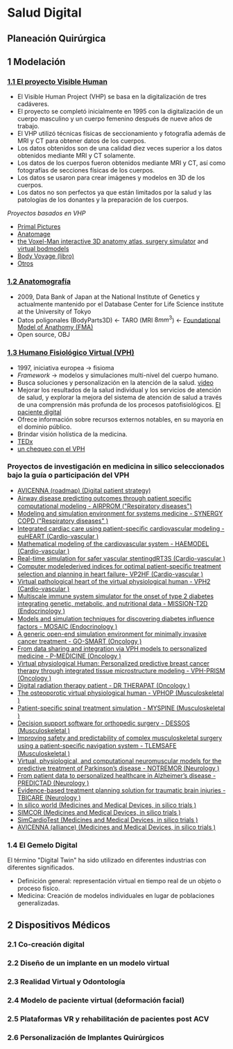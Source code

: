 # Salud Digital
## Planeación Quirúrgica
## 1 Modelación
### [1.1 El proyecto Visible Human](https://www.nlm.nih.gov/research/visible/photos.html)
- El Visible Human Project (VHP) se basa en la digitalización de tres cadáveres.
- El proyecto se completó inicialmente en 1995 con la digitalización de un cuerpo masculino y un cuerpo femenino después de nueve años de trabajo.
- El VHP utilizó técnicas físicas de seccionamiento y fotografía además de MRI y CT para obtener datos de los cuerpos.
- Los datos obtenidos son de una calidad diez veces superior a los datos obtenidos mediante MRI y CT solamente.
- Los datos de los cuerpos fueron obtenidos mediante MRI y CT, así como fotografías de secciones físicas de los cuerpos.
- Los datos se usaron para crear imágenes y modelos en 3D de los cuerpos.
- Los datos no son perfectos ya que están limitados por la salud y las patologías de los donantes y la preparación de los cuerpos.

_Proyectos basados en VHP_
- [Primal Pictures](https://www.primalpictures.com/)
- [Anatomage](https://www.anatomage.com/table/)
- [the Voxel-Man interactive 3D anatomy atlas, surgery simulator](https://www.voxel-man.com/3d-navigators/) and [virtual bodmodels](https://www.voxel-man.com/3d-navigators/downloads/)
- [Body Voyage (libro)](https://www.amazon.com/Body-Voyage-Three-Dimensional-Tour-Human/dp/0446520098)
- [Otros](https://www.nlm.nih.gov/research/visible/applications.html)

### [1.2 Anatomografía](http://lifesciencedb.jp/bp3d)
- 2009, Data Bank of Japan at the National Institute of Genetics y actualmente mantenido por el Database Center for Life Science institute at the University of Tokyo
- Datos poligonales (BodyParts3D) <- TARO (MRI $8mm^3$) <- [Foundational Model of Anathomy (FMA)](http://sig.biostr.washington.edu/projects/fm/AboutFM.html)
- Open source, OBJ

### [1.3 Humano Fisiológico Virtual (VPH)](https://www.vph-institute.org/)
- 1997, iniciativa europea -> fisioma
- _Framework_ -> modelos y simulaciones multi-nivel del cuerpo humano.
- Busca soluciones y personalización en la atención de la salud. [video](https://youtu.be/N4NzEyo_HQo)
- Mejorar los resultados de la salud individual y los servicios de atención de salud, y explorar la mejora del sistema de atención de salud a través de una comprensión más profunda de los procesos patofisiológicos. [El paciente digital](https://youtu.be/tx9ZXTlnVmg)
- Ofrece información sobre recursos externos notables, en su mayoría en el dominio público.
- Brindar visión holística de la medicina.
- [TEDx](https://youtu.be/aZyEPXYmZ-8)
- [un chequeo con el VPH](https://youtu.be/JijSCaVrYhw)

### Proyectos de investigación en medicina in silico seleccionados bajo la guía o participación del VPH												
- [AVICENNA (roadmap)	(Digital patient strategy)](https://www.cordis.europa.eu/project/id/611819)
- [Airway disease predicting outcomes through patient speciﬁc computational modeling - AIRPROM	("Respiratory diseases")](https://www.europeanlung.org/en/projects-and-research/projects/airprom/home )
- [Modeling and simulation environment for systems medicine - SYNERGY COPD	("Respiratory diseases" )](https://www.Synergy-COPD.eu )
- [Integrated cardiac care using patient-speciﬁc cardiovascular modeling - euHEART	(Cardio-vascular )](https://www.euheart.org )
- [Mathematical modeling of the cardiovascular system - HAEMODEL	(Cardio-vascular )](https://cordis.europa.eu/project/rcn/67790_en.html )
- [Real-time simulation for safer vascular stentingdRT3S	(Cardio-vascular )](https://www.rt3s.eu )
- [Computer modelederived indices for optimal patient-speciﬁc treatment selection and planning in heart failure- VP2HF	(Cardio-vascular )](https://www.kcl.ac.uk/medicine/research/divisions/imaging/centres/vp2hf/index.aspx )
- [Virtual pathological heart of the virtual physiological human - VPH2	(Cardio-vascular )](https://cordis.europa.eu/project/rcn/87317_en.html )
- [Multiscale immune system simulator for the onset of type 2 diabetes integrating genetic, metabolic, and nutritional data - MISSION-T2D	(Endocrinology )](https://www.mission-t2d.eu/MISSION-T2D/Welcome.html )
- [Models and simulation techniques for discovering diabetes inﬂuence factors - MOSAIC	(Endocrinology )](https://www.mosaicproject.eu )
- [A generic open-end simulation environment for minimally invasive cancer treatment - GO-SMART	(Oncology )](https://www.gosmart-project.eu )
- [From data sharing and integration via VPH models to personalized medicine - P-MEDICINE	(Oncology )](https://p-medicine.eu )
- [Virtual physiological Human: Personalized predictive breast cancer therapy through integrated tissue microstructure modeling - VPH-PRISM	(Oncology )](https://www.vph-prism.eu/home  )
- [Digital radiation therapy patient - DR THERAPAT	(Oncology )](https://drtherapat.eu )
- [The osteoporotic virtual physiological human - VPHOP	(Musculoskeletal )](https://www.vphop.eu )
- [Patient-speciﬁc spinal treatment simulation - MYSPINE	(Musculoskeletal )](https://www.myspineproject.eu )
- [Decision support software for orthopedic surgery - DESSOS	(Musculoskeletal )](https://cordis.europa.eu/project/rcn/79488_en.html)
- [Improving safety and predictability of complex musculoskeletal surgery using a patient-speciﬁc navigation system - TLEMSAFE	(Musculoskeletal )](https://www.tlemsafe.eu )
- [Virtual, physiological, and computational neuromuscular models for the predictive treatment of Parkinson’s disease - NOTREMOR	(Neurology )](https://notremor.eu/notremor )
- [From patient data to personalized healthcare in Alzheimer’s disease - PREDICTAD	(Neurology )](https://www.predictad.eu )
- [Evidence-based treatment planning solution for traumatic brain injuries - TBICARE	(Neurology )](https://www.tbicare.eu )
- [In silico world	(Medicines and Medical Devices, in silico trials )](https://www.insilico.world )
- [SIMCOR	(Medicines and Medical Devices, in silico trials )](https://www.cordis.europa.eu/project/id/101017578 )
- [SimCardioTest	(Medicines and Medical Devices, in silico trials )](https://www.cordis.europa.eu/project/id/101016496 )
- [AVICENNA (alliance)	(Medicines and Medical Devices, in silico trials )](https://www.cordis.europa.eu/programme/id/H2020_SC1-PM-16-2017 )

### 1.4 El Gemelo Digital
El término "Digital Twin" ha sido utilizado en diferentes industrias con diferentes significados.
    
- Definición general: representación virtual en tiempo real de un objeto o proceso físico.
- Medicina: Creación de modelos individuales en lugar de poblaciones generalizadas.

## 2 Dispositivos Médicos
### 2.1 Co-creación digital
### 2.2 Diseño de un implante en un modelo virtual
### 2.3 Realidad Virtual y Odontología
### 2.4 Modelo de paciente virtual (deformación facial)
### 2.5 Plataformas VR y rehabilitación de pacientes post ACV
### 2.6 Personalización de Implantes Quirúrgicos